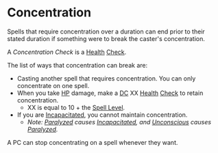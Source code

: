 # Concentration

Spells that require concentration over a duration can end prior to their stated duration if something were to break the caster's concentration.

A *Concentration Check* is a [Health](../../Player%20Characters/Attributes/Health.md) [Check](../../Game%20Procedures/Core%20Procedures/Check.md).

The list of ways that concentration can break are:

- Casting another spell that requires concentration. You can only concentrate on one spell.
- When you take [HP](../../Player%20Characters/Point%20Pools/Health%20Points.md) damage, make a [DC](../../Game%20Procedures/Core%20Procedures/DC.md) XX [Health](../../Player%20Characters/Attributes/Health.md) [Check](../../Game%20Procedures/Core%20Procedures/Check.md) to retain concentration.
	- XX is equal to 10 + the [Spell Level](Spell%20Level.md).
- If you are [Incapacitated](../../Game%20Procedures/Conditions/Incapacitated.md), you cannot maintain concentration.
	- *Note: [Paralyzed](../../Game%20Procedures/Conditions/Paralyzed.md) causes [Incapacitated](../../Game%20Procedures/Conditions/Incapacitated.md), and [Unconscious](../../Game%20Procedures/Conditions/Unconscious.md) causes [Paralyzed](../../Game%20Procedures/Conditions/Paralyzed.md).*

A PC can stop concentrating on a spell whenever they want.
